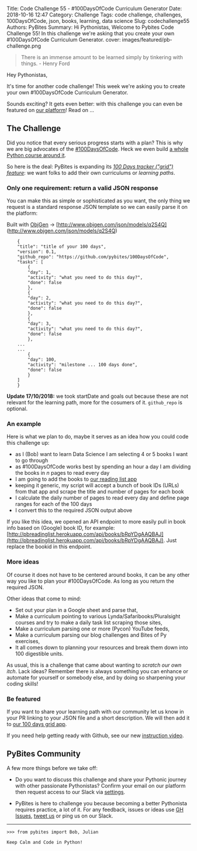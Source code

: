Title: Code Challenge 55 - #100DaysOfCode Curriculum Generator
Date: 2018-10-16 12:47
Category: Challenge
Tags: code challenge, challenges, 100DaysOfCode, json, books, learning, data science
Slug: codechallenge55
Authors: PyBites
Summary: Hi Pythonistas, Welcome to Pybites Code Challenge 55! In this challenge we're asking that you create your own #100DaysOfCode Curriculum Generator.
cover: images/featured/pb-challenge.png

> There is an immense amount to be learned simply by tinkering with things. - Henry Ford

Hey Pythonistas,

It's time for another code challenge! This week we're asking you to create your own #100DaysOfCode Curriculum Generator.

Sounds exciting? It gets even better: with this challenge you can even be featured on [our platform](https://codechalleng.es/)! Read on ...

## The Challenge

Did you notice that every serious progress starts with a plan? This is why we are big advocates of the [#100DaysOfCode](https://www.100daysofcode.com). Heck we even build [a whole Python course around it](https://talkpython.fm/100days?utm_source=pybites).

So here is the deal: PyBites is expanding its _[100 Days tracker ("grid") feature](https://codechalleng.es/100days)_: we want folks to add their own curriculums or _learning paths_.

### Only one requirement: return a valid JSON response

You can make this as simple or sophisticated as you want, the only thing we request is a standard response JSON template so we can easily parse it on the platform:

Built with [ObjGen](http://www.objgen.com) -> [http://www.objgen.com/json/models/q2S4Q]
(http://www.objgen.com/json/models/q2S4Q)

		{
		"title": "title of your 100 days",
		"version": 0.1,
		"github_repo": "https://github.com/pybites/100DaysOfCode",
		"tasks": [
			{
			"day": 1,
			"activity": "what you need to do this day?",
			"done": false
			},
			{
			"day": 2,
			"activity": "what you need to do this day?",
			"done": false
			},
			{
			"day": 3,
			"activity": "what you need to do this day?",
			"done": false
			},
		...
		...
			{
			"day": 100,
			"activity": "milestone ... 100 days done",
			"done": false
			}
		]
		}

**Update 17/10/2018:** we took startDate and goals out because these are not relevant for the learning path, more for the cosumers of it. `github_repo` is optional.

### An example

Here is what we plan to do, maybe it serves as an idea how you could code this challenge up:

* as I (Bob) want to learn Data Science I am selecting 4 or 5 books I want to go through
* as #100DaysOfCode works best by spending an hour a day I am dividing the books in _n_ pages to read every day
* I am going to add the books to [our reading list app](http://pbreadinglist.herokuapp.com)
* keeping it generic, my script will accept a bunch of book IDs (URLs) from that app and scrape the title and number of pages for each book
* I calculate the daily number of pages to read every day and define page ranges for each of the 100 days
* I convert this to the required JSON output above

If you like this idea, we opened an API endpoint to more easily pull in book info based on (Google) book ID, for example: [http://pbreadinglist.herokuapp.com/api/books/bRpYDgAAQBAJ](http://pbreadinglist.herokuapp.com/api/books/bRpYDgAAQBAJ). Just replace the bookid in this endpoint.

### More ideas

Of course it does not have to be centered around books, it can be any other way you like to plan your #100DaysOfCode. As long as you return the required JSON. 

Other ideas that come to mind: 

* Set out your plan in a Google sheet and parse that,
* Make a curriculum pointing to various Lynda/Safaribooks/Pluralsight courses and try to make a daily task list scraping those sites,
* Make a curriculum parsing one or more (Pycon) YouTube feeds,
* Make a curriculum parsing our blog challenges and Bites of Py exercises,
* It all comes down to planning your resources and break them down into 100 digestible units. 

As usual, this is a challenge that came about wanting to _scratch our own itch_. Lack ideas? Remember there is always something you can enhance or automate for yourself or somebody else, and by doing so sharpening your coding skills!  

### Be featured

If you want to share your learning path with our community let us know in your PR linking to your JSON file and a short description. We will then add it to [our 100 days grid app](https://codechalleng.es/100days/). 

If you need help getting ready with Github, see our new [instruction video](https://youtu.be/vJsyLSZxqVw).
<br>

## PyBites Community

A few more things before we take off:

* Do you want to discuss this challenge and share your Pythonic journey with other passionate Pythonistas? Confirm your email on our platform then request access to our Slack via [settings](https://codechalleng.es/settings/).

* PyBites is here to challenge you because becoming a better Pythonista requires practice, a lot of it. For any feedback, issues or ideas use [GH Issues](https://github.com/pybites/challenges/issues), [tweet us](https://twitter.com/pybites) or ping us on our Slack.

---

	>>> from pybites import Bob, Julian

	Keep Calm and Code in Python!
